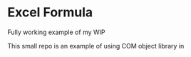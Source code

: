 # Excel Formula 

Fully working example of my WIP 

This small repo is an example of using COM object library in 

